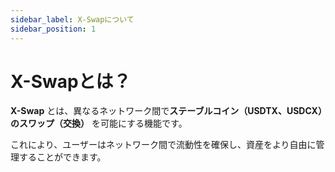 ```yaml
---
sidebar_label: X-Swapについて
sidebar_position: 1
---
```


# X-Swapとは？

**X-Swap** とは、異なるネットワーク間で**ステーブルコイン（USDTX、USDCX）のスワップ（交換）** を可能にする機能です。

これにより、ユーザーはネットワーク間で流動性を確保し、資産をより自由に管理することができます。